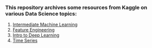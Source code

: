 ### This repository archives some resources from Kaggle on various Data Science topics:

1. [Intermediate Machine Learning](https://www.kaggle.com/learn/intermediate-machine-learning)
2. [Feature Engineering](https://www.kaggle.com/learn/feature-engineering)
3. [Intro to Deep Learning](https://www.kaggle.com/learn/intro-to-deep-learning)
4. [Time Series](https://www.kaggle.com/learn/time-series)

